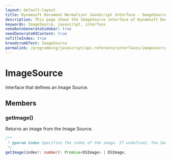 ```yaml
---
layout: default-layout
title: Dynamsoft Document Normalizer JavaScript Interface - ImageSource
description: This page shows the ImageSource interface of Dynamsoft Document Normalizer for JavaScript.
keywords: ImageSource, javascript, interface
needAutoGenerateSidebar: true
needGenerateH3Content: true
noTitleIndex: true
breadcrumbText: ImageSource
permalink: /programming/javascript/api-reference/interfaces/imagesource.html
---
```


# ImageSource

Interface that defines an Image Source.

## Members

### getImage()

Returns an image from the Image Source.

```typescript
/**
 * @param index Specifies the index of the image. If undefined, the Image Source will determine which image to return.
 */ 
getImage(index?: number): Promise<DSImage> | DSImage;
```
